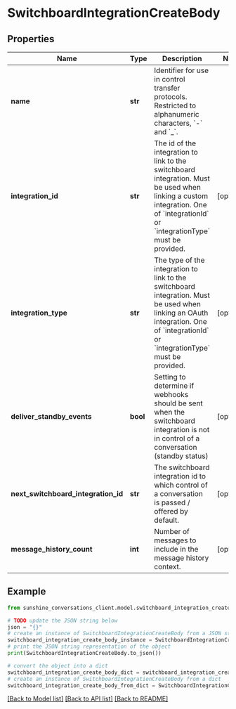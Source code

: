 # SwitchboardIntegrationCreateBody


## Properties

Name | Type | Description | Notes
------------ | ------------- | ------------- | -------------
**name** | **str** | Identifier for use in control transfer protocols. Restricted to alphanumeric characters, &#x60;-&#x60; and &#x60;_&#x60;. | 
**integration_id** | **str** | The id of the integration to link to the switchboard integration. Must be used when linking a custom integration. One of &#x60;integrationId&#x60; or &#x60;integrationType&#x60; must be provided. | [optional] 
**integration_type** | **str** | The type of the integration to link to the switchboard integration. Must be used when linking an OAuth integration. One of &#x60;integrationId&#x60; or &#x60;integrationType&#x60; must be provided. | [optional] 
**deliver_standby_events** | **bool** | Setting to determine if webhooks should be sent when the switchboard integration is not in control of a conversation (standby status) | [optional] 
**next_switchboard_integration_id** | **str** | The switchboard integration id to which control of a conversation is passed / offered by default. | [optional] 
**message_history_count** | **int** | Number of messages to include in the message history context. | [optional] 

## Example

```python
from sunshine_conversations_client.model.switchboard_integration_create_body import SwitchboardIntegrationCreateBody

# TODO update the JSON string below
json = "{}"
# create an instance of SwitchboardIntegrationCreateBody from a JSON string
switchboard_integration_create_body_instance = SwitchboardIntegrationCreateBody.from_json(json)
# print the JSON string representation of the object
print(SwitchboardIntegrationCreateBody.to_json())

# convert the object into a dict
switchboard_integration_create_body_dict = switchboard_integration_create_body_instance.to_dict()
# create an instance of SwitchboardIntegrationCreateBody from a dict
switchboard_integration_create_body_from_dict = SwitchboardIntegrationCreateBody.from_dict(switchboard_integration_create_body_dict)
```
[[Back to Model list]](../README.md#documentation-for-models) [[Back to API list]](../README.md#documentation-for-api-endpoints) [[Back to README]](../README.md)


